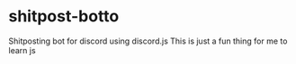 # shitpost-botto
Shitposting bot for discord using discord.js
This is just a fun thing for me to learn js
